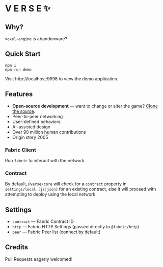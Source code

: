 # V E R S E ✨
## Why?
`voxel-engine` is abandonware?

## Quick Start
```
npm i
npm run demo
```

Visit http://localhost:9998 to view the demo application.

## Features
- **Open-source development** — want to change or alter the game?  [Clone the source][verse-clone-the-source].
- Peer-to-peer networking
- User-defined behaviors
- AI-assisted design
- Over 90 million human contributions
- Origin story 2005

### Fabric Client
Run `fabric` to interact with the network.

### Contract
By default, `@verse/core` will check for a `contract` property in `settings/local.[js|json]` for an existing contract, else it will proceed with attempting to deploy using the local network.

## Settings
- `contract` — Fabric Contract ID
- `http` — Fabric HTTP Settings (passed directly to `@fabric/http`)
- `peer` — Fabric Peer list (connect by default)

## Credits
Pull Requests eagerly welcomed!

[verse-clone-the-source]: NEWBIE.md
[rpg-site]: https://www.roleplaygateway.com
